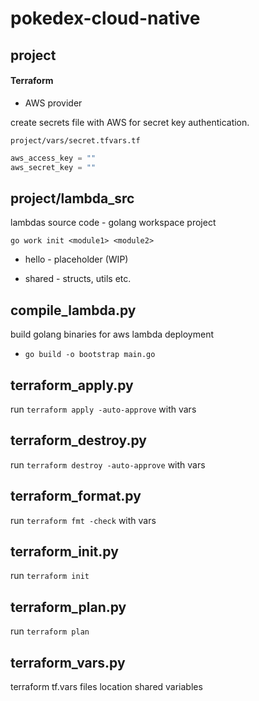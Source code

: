 # pokedex-cloud-native

## project

#### Terraform

* AWS provider

create secrets file with AWS for secret key authentication.

`project/vars/secret.tfvars.tf`

```terraform
aws_access_key = ""
aws_secret_key = ""
```

## project/lambda_src

lambdas source code - golang workspace project

`go work init <module1> <module2>`

- hello - placeholder (WIP)

- shared - structs, utils etc.

## compile_lambda.py

build golang binaries for aws lambda deployment

- `go build -o bootstrap main.go`

## terraform_apply.py

run `terraform apply -auto-approve` with vars

## terraform_destroy.py

run `terraform destroy -auto-approve` with vars

## terraform_format.py

run `terraform fmt -check` with vars

## terraform_init.py

run `terraform init`

## terraform_plan.py

run `terraform plan`

## terraform_vars.py

terraform tf.vars files location shared variables